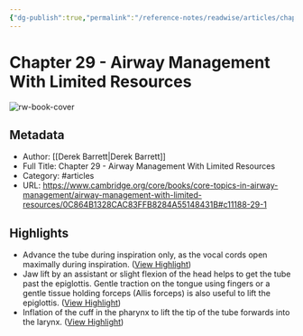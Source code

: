 ```yaml
---
{"dg-publish":true,"permalink":"/reference-notes/readwise/articles/chapter-29-airway-management-with-limited-resources/"}
---
```


# Chapter 29 - Airway Management With Limited Resources

![rw-book-cover](https://www.cambridge.org/core/cambridge-core/public/images/logo_core_page_share_600x600.jpg)

## Metadata
- Author: [[Derek Barrett\|Derek Barrett]]
- Full Title: Chapter 29 - Airway Management With Limited Resources
- Category: #articles
- URL: https://www.cambridge.org/core/books/core-topics-in-airway-management/airway-management-with-limited-resources/0C864B1328CAC83FFB8284A55148431B#c11188-29-1

## Highlights
- Advance the tube during inspiration only, as the vocal cords open maximally during inspiration. ([View Highlight](https://read.readwise.io/read/01gmeqg0k353ns96kb69x51kd6))
- Jaw lift by an assistant or slight flexion of the head helps to get the tube past the epiglottis. Gentle traction on the tongue using fingers or a gentle tissue holding forceps (Allis forceps) is also useful to lift the epiglottis. ([View Highlight](https://read.readwise.io/read/01gmeqhjpv7xvy58vbjbgxxaqv))
- Inflation of the cuff in the pharynx to lift the tip of the tube forwards into the larynx. ([View Highlight](https://read.readwise.io/read/01gmeqjt2k1vy0yntzbsygezkm))

